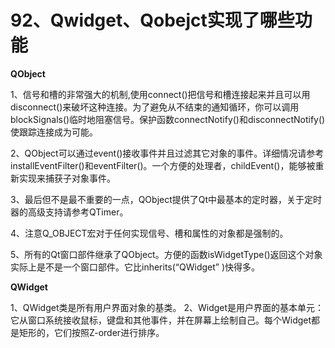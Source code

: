 # 92、**Qwidget、Qobejct实现了哪些功能**

**QObject**

1、信号和槽的非常强大的机制,使用connect()把信号和槽连接起来并且可以用disconnect()来破坏这种连接。为了避免从不结束的通知循环，你可以调用blockSignals()临时地阻塞信号。保护函数connectNotify()和disconnectNotify()使跟踪连接成为可能。

2、QObject可以通过event()接收事件并且过滤其它对象的事件。详细情况请参考installEventFilter()和eventFilter()。一个方便的处理者，childEvent()，能够被重新实现来捕获子对象事件。

3、最后但不是最不重要的一点，QObject提供了Qt中最基本的定时器，关于定时器的高级支持请参考QTimer。

4、注意Q_OBJECT宏对于任何实现信号、槽和属性的对象都是强制的。

5、所有的Qt窗口部件继承了QObject。方便的函数isWidgetType()返回这个对象实际上是不是一个窗口部件。它比inherits(“QWidget” )快得多。

**QWidget**

1、QWidget类是所有用户界面对象的基类。
2、Widget是用户界面的基本单元：它从窗口系统接收鼠标，键盘和其他事件，并在屏幕上绘制自己。每个Widget都是矩形的，它们按照Z-order进行排序。

